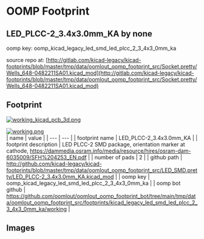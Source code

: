 # OOMP Footprint  
## LED_PLCC-2_3.4x3.0mm_KA  by none  
  
oomp key: oomp_kicad_legacy_led_smd_led_plcc_2_3_4x3_0mm_ka  
  
source repo at: [http://gitlab.com/kicad-legacy/kicad-footprints/blob/master/tmp/data/oomlout_oomp_footprint_src/Socket.pretty/Wells_648-0482211SA01.kicad_mod](http://gitlab.com/kicad-legacy/kicad-footprints/blob/master/tmp/data/oomlout_oomp_footprint_src/Socket.pretty/Wells_648-0482211SA01.kicad_mod)  
## Footprint  
  
[![working_kicad_pcb_3d.png](working_kicad_pcb_3d_600.png)](working_kicad_pcb_3d.png)  
  
[![working.png](working_600.png)](working.png)  
| name | value | 
| --- | --- | 
| footprint name | LED_PLCC-2_3.4x3.0mm_KA | 
| footprint description | LED PLCC-2 SMD package, orientation marker at cathode, https://dammedia.osram.info/media/resource/hires/osram-dam-6035009/SFH%204253_EN.pdf | 
| number of pads | 2 | 
| github path | http://github.com/kicad-legacy/kicad-footprints/blob/master/tmp/data/oomlout_oomp_footprint_src/LED_SMD.pretty/LED_PLCC-2_3.4x3.0mm_KA.kicad_mod | 
| oomp key | oomp_kicad_legacy_led_smd_led_plcc_2_3_4x3_0mm_ka | 
| oomp bot github | https://github.com/oomlout/oomlout_oomp_footprint_bot/tree/main/tmp/data/oomlout_oomp_footprint_src/footprints/kicad_legacy_led_smd_led_plcc_2_3_4x3_0mm_ka/working | 
## Images  
